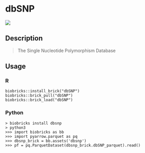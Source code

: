 # dbSNP

<a href="https://github.com/biobricks-ai/dbSNP/actions"><img src="https://github.com/biobricks-ai/dbSNP/actions/workflows/bricktools-check.yaml/badge.svg?branch=master"/></a>

## Description
> The Single Nucleotide Polymorphism Database

## Usage

### R

```{R}
biobricks::install_brick("dbSNP")
biobricks::brick_pull("dbSNP")
biobricks::brick_load("dbSNP")
```

### Python

```{bash/zsh}
> biobricks install dbsnp
> python3
>>> import biobricks as bb
>>> import pyarrow.parquet as pq
>>> dbsnp_brick = bb.assets('dbsnp')
>>> pf = pq.ParquetDataset(dbsnp_brick.dbSNP_parquet).read()
```
